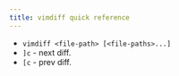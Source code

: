 ```yaml
---
title: vimdiff quick reference
---
```


- `vimdiff <file-path> [<file-paths>...]` 
- `]c` - next diff.
- `[c` - prev diff.